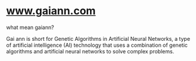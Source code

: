 # www.gaiann.com


what mean gaiann?

Gai ann is short for Genetic Algorithms in Artificial Neural Networks, a type of artificial intelligence (AI) technology that uses a combination of genetic algorithms and artificial neural networks to solve complex problems.

